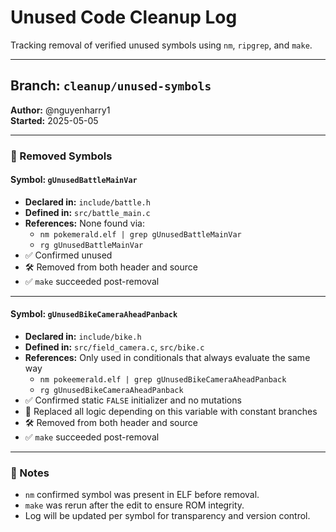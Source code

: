 # Unused Code Cleanup Log
Tracking removal of verified unused symbols using `nm`, `ripgrep`, and `make`.

---

## Branch: `cleanup/unused-symbols`
**Author:** @nguyenharry1  
**Started:** 2025-05-05

---

### 🔹 Removed Symbols

#### Symbol: `gUnusedBattleMainVar`
- **Declared in:** `include/battle.h`
- **Defined in:** `src/battle_main.c`
- **References:** None found via:
  - `nm pokemerald.elf | grep gUnusedBattleMainVar`
  - `rg gUnusedBattleMainVar`
- ✅ Confirmed unused
- 🛠 Removed from both header and source
- ✅ `make` succeeded post-removal

---

#### Symbol: `gUnusedBikeCameraAheadPanback`
- **Declared in:** `include/bike.h`
- **Defined in:** `src/field_camera.c`, `src/bike.c`
- **References:** Only used in conditionals that always evaluate the same way
  - `nm pokeemerald.elf | grep gUnusedBikeCameraAheadPanback`
  - `rg gUnusedBikeCameraAheadPanback`
- ✅ Confirmed static `FALSE` initializer and no mutations
- 🧹 Replaced all logic depending on this variable with constant branches
- 🛠 Removed from both header and source
- ✅ `make` succeeded post-removal

---

### 📌 Notes
- `nm` confirmed symbol was present in ELF before removal.
- `make` was rerun after the edit to ensure ROM integrity.
- Log will be updated per symbol for transparency and version control.
